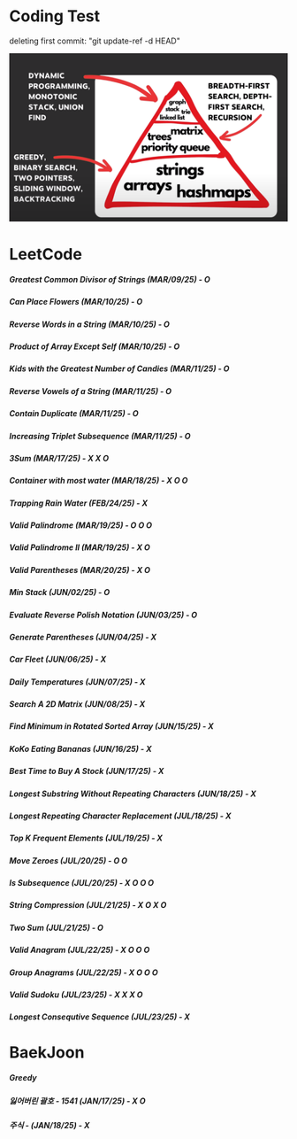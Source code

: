 # Coding Test

deleting first commit: "git update-ref -d HEAD"


![Image](image.png)

# LeetCode
##### Greatest Common Divisor of Strings (MAR/09/25) - O
##### Can Place Flowers (MAR/10/25) - O 
##### Reverse Words in a String (MAR/10/25) - O
##### Product of Array Except Self (MAR/10/25) - O
##### Kids with the Greatest Number of Candies (MAR/11/25) - O
##### Reverse Vowels of a String (MAR/11/25) - O
##### Contain Duplicate (MAR/11/25) - O
##### Increasing Triplet Subsequence (MAR/11/25) - O
##### 3Sum (MAR/17/25) - X X O
##### Container with most water (MAR/18/25) - X O O
##### Trapping Rain Water (FEB/24/25) - X
##### Valid Palindrome (MAR/19/25) - O O O
##### Valid Palindrome II (MAR/19/25) - X O
##### Valid Parentheses (MAR/20/25) - X O
##### Min Stack (JUN/02/25) - O
##### Evaluate Reverse Polish Notation (JUN/03/25) - O
##### Generate Parentheses (JUN/04/25) - X
##### Car Fleet (JUN/06/25) - X
##### Daily Temperatures  (JUN/07/25) - X
##### Search A 2D Matrix (JUN/08/25) - X 
##### Find Minimum in Rotated Sorted Array (JUN/15/25) - X
##### KoKo Eating Bananas (JUN/16/25) - X
##### Best Time to Buy A Stock (JUN/17/25) - X
##### Longest Substring Without Repeating Characters (JUN/18/25) - X
##### Longest Repeating Character Replacement (JUL/18/25) - X
##### Top K Frequent Elements (JUL/19/25) - X
##### Move Zeroes (JUL/20/25) - O O
##### Is Subsequence (JUL/20/25) - X O O O
##### String Compression (JUL/21/25) - X O X O
##### Two Sum (JUL/21/25) - O
##### Valid Anagram (JUL/22/25) - X O O O
##### Group Anagrams (JUL/22/25) - X O O O
##### Valid Sudoku (JUL/23/25) - X X X O
##### Longest Consequtive Sequence (JUL/23/25) - X


# BaekJoon 
##### Greedy
##### 잃어버린 괄호 - 1541 (JAN/17/25) - X O
##### 주식 - (JAN/18/25) - X    



